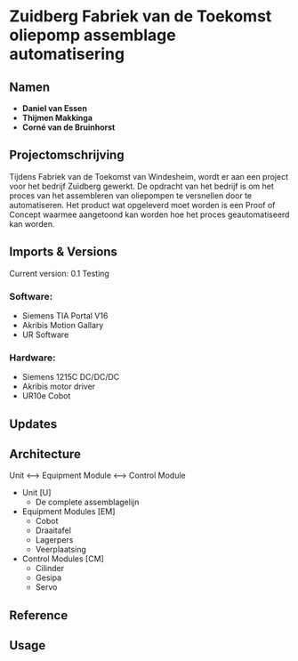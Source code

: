 # Zuidberg Fabriek van de Toekomst oliepomp assemblage automatisering

## Namen

- **Daniel van Essen**
- **Thijmen Makkinga**
- **Corné van de Bruinhorst**

## Projectomschrijving

Tijdens Fabriek van de Toekomst van Windesheim, wordt er aan een project voor het bedrijf Zuidberg gewerkt. De opdracht van het bedrijf is om het proces van het assembleren van oliepompen te versnellen door te automatiseren. Het product wat opgeleverd moet worden is een Proof of Concept waarmee aangetoond kan worden hoe het proces geautomatiseerd kan worden.

## Imports & Versions
Current version: 0.1
Testing
### Software:
- Siemens TIA Portal V16
- Akribis Motion Gallary
- UR Software
### Hardware:
- Siemens 1215C DC/DC/DC
- Akribis motor driver
- UR10e Cobot
## Updates

## Architecture
Unit <--> Equipment Module <--> Control Module

+ Unit [U]
  * De complete assemblagelijn
+ Equipment Modules [EM]
  - Cobot
  - Draaitafel
  - Lagerpers
  - Veerplaatsing
+ Control Modules [CM]
  - Cilinder
  - Gesipa
  - Servo
## Reference

## Usage

